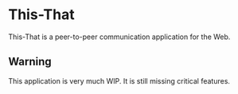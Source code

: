 # This-That

This-That is a peer-to-peer communication application for the Web.



## Warning

This application is very much WIP. It is still missing critical features. 